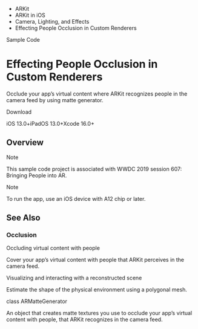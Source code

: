 

- ARKit
- ARKit in iOS
- Camera, Lighting, and Effects
-  Effecting People Occlusion in Custom Renderers 

Sample Code

# Effecting People Occlusion in Custom Renderers

Occlude your app’s virtual content where ARKit recognizes people in the camera feed by using matte generator.

Download

iOS 13.0+iPadOS 13.0+Xcode 16.0+

## Overview

Note

This sample code project is associated with WWDC 2019 session 607: Bringing People into AR.

Note

To run the app, use an iOS device with A12 chip or later.

## See Also

### Occlusion

Occluding virtual content with people

Cover your app’s virtual content with people that ARKit perceives in the camera feed.

Visualizing and interacting with a reconstructed scene

Estimate the shape of the physical environment using a polygonal mesh.

class ARMatteGenerator

An object that creates matte textures you use to occlude your app’s virtual content with people, that ARKit recognizes in the camera feed.

